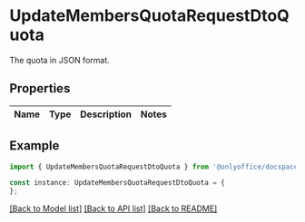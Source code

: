 # UpdateMembersQuotaRequestDtoQuota

The quota in JSON format.

## Properties

Name | Type | Description | Notes
------------ | ------------- | ------------- | -------------

## Example

```typescript
import { UpdateMembersQuotaRequestDtoQuota } from '@onlyoffice/docspace-api-sdk';

const instance: UpdateMembersQuotaRequestDtoQuota = {
};
```

[[Back to Model list]](../README.md#documentation-for-models) [[Back to API list]](../README.md#documentation-for-api-endpoints) [[Back to README]](../README.md)
